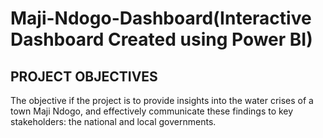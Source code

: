 # Maji-Ndogo-Dashboard(Interactive Dashboard Created using Power BI)

## PROJECT OBJECTIVES
The objective if the project is to provide insights into the water crises of a town Maji Ndogo, and effectively communicate these findings to key stakeholders: the national and local
governments.
